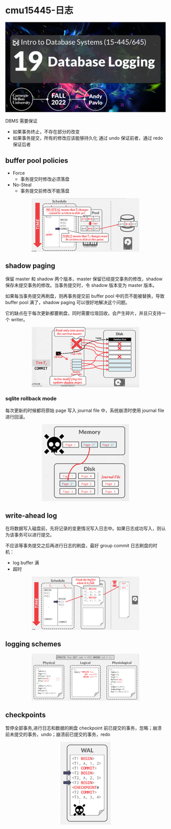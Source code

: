 # cmu15445-日志


<img src="/cover/logging.png"/>

DBMS 需要保证

- 如果事务终止，不存在部分的改变
- 如果事务提交，所有的修改应该能够持久化
  通过 undo 保证前者，通过 redo 保证后者

## buffer pool policies

- Force
  - 事务提交时修改必须落盘
- No-Steal
  - 事务提交前修改不能落盘

<div align="center"><img src="policy.png" style="zoom:33%;" /></div>

## shadow paging

保留 master 和 shadow 两个版本，master 保留已经提交事务的修改，shadow 保存未提交事务的修改。当事务提交时，令 shadow 版本变为 master 版本。

如果每当事务提交再刷盘，则再事务提交前 buffer pool 中的页不能被替换，导致 buffer pool 满了，shadow paging 可以很好地解决这个问题。

它的缺点在于每次更新都要刷盘，同时需要垃圾回收，会产生碎片，并且只支持一个 writer。

<div align="center"><img src="shadow-paging.png" style="zoom:33%;" /></div>

### sqlite rollback mode

每次更新的时候都将原始 page 写入 journal file 中，系统崩溃时使用 journal file 进行回滚。

<div align="center"><img src="/cmu15445-日志/sqlite.png" style="zoom:33%;" /></div>

## write-ahead log

在将数据写入磁盘前，先将记录的变更情况写入日志中。如果日志成功写入，则认为该事务可以进行提交。

不应该等事务提交之后再进行日志的刷盘，最好 group commit
日志刷盘的时机：

- log buffer 满
- 超时

<div align="center"><img src="/cmu15445-日志/wal.png" style="zoom:33%;" /></div>

## logging schemes

<div align="center"><img src="/cmu15445-日志/schemes.png" style="zoom:33%;" /></div>

## checkpoints

暂停全部事务,进行日志和数据的刷盘
checkpoint 前已提交的事务，忽略；崩溃前未提交的事务，undo；崩溃前已提交的事务，redo

<div align="center"><img src="/cmu15445-日志/checkpoints.png" style="zoom:33%;" /></div>



